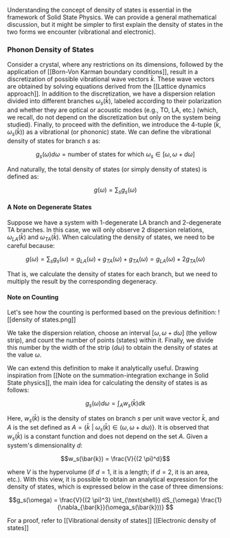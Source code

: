 Understanding the concept of density of states is essential in the framework of Solid State Physics. We can provide a general mathematical discussion, but it might be simpler to first explain the density of states in the two forms we encounter (vibrational and electronic).

### Phonon Density of States

Consider a crystal, where any restrictions on its dimensions, followed by the application of [[Born-Von Karman boundary conditions]], result in a discretization of possible vibrational wave vectors $\bar{k}$. These wave vectors are obtained by solving equations derived from the [[Lattice dynamics approach]].
In addition to the discretization, we have a dispersion relation divided into different branches $\omega_s(\bar{k})$, labeled according to their polarization and whether they are optical or acoustic modes (e.g., TO, LA, etc.) (which, we recall, do not depend on the discretization but only on the system being studied).
Finally, to proceed with the definition, we introduce the 4-tuple $(\bar{k}, \omega_s(\bar{k}))$ as a vibrational (or phononic) state.
We can define the vibrational density of states for branch $s$ as:

$$g_s(\omega)d\omega = \text{number of states for which }\omega_s\in [\omega, \omega+d\omega] $$

And naturally, the total density of states (or simply density of states) is defined as:

$$g(\omega)= \sum_sg_s(\omega)$$
#### A Note on Degenerate States
Suppose we have a system with 1-degenerate LA branch and 2-degenerate TA branches. In this case, we will only observe 2 dispersion relations, $\omega_{LA}(\bar{k})$ and $\omega_{TA}(\bar{k})$.
When calculating the density of states, we need to be careful because:

$$g(\omega) = \sum_sg_s(\omega) = g_{LA}(\omega) + g_{TA}(\omega) + g_{TA}(\omega) = g_{LA}(\omega) + 2g_{TA}(\omega)  $$

That is, we calculate the density of states for each branch, but we need to multiply the result by the 
corresponding degeneracy.

#### Note on Counting

Let's see how the counting is performed based on the previous definition:
![[density of states.png]]

We take the dispersion relation, choose an interval $[\omega, \omega +d\omega]$ (the yellow strip), and count the number of points (states) within it.
Finally, we divide this number by the width of the strip ($d\omega$) to obtain the density of states at the value $\omega$.

We can extend this definition to make it analytically useful. Drawing inspiration from [[Note on the summation-integration exchange in Solid State physics]], the main idea for calculating the density of states is as follows:

$$ g_s(\omega)d\omega = \int_A w_s(\bar{k}) dk$$

Here, $w_s(\bar{k})$ is the density of states on branch $s$ per unit wave vector $\bar{k}$, and $A$ is the set defined as $A=\{ \bar{k}\  |\  \omega_s(\bar{k}) \in (\omega,\omega+d\omega)\}$.
It is observed that $w_s(\bar{k})$ is a constant function and does not depend on the set $A$. Given a system's dimensionality $d$:

$$w_s(\bar{k}) = \frac{V}{(2 \pi)^d}$$

where $V$ is the hypervolume (if $d=1$, it is a length; if $d=2$, it is an area, etc.).
With this view, it is possible to obtain an analytical expression for the density of states, which is expressed below in the case of three dimensions:

$$g_s(\omega) = \frac{V}{(2 \pi)^3} \int_{\text{shell}} dS_{\omega} \frac{1}{\nabla_{\bar{k}}(\omega_s(\bar{k}))} $$

For a proof, refer to [[Vibrational density of states]]
[[Electronic density of states]]